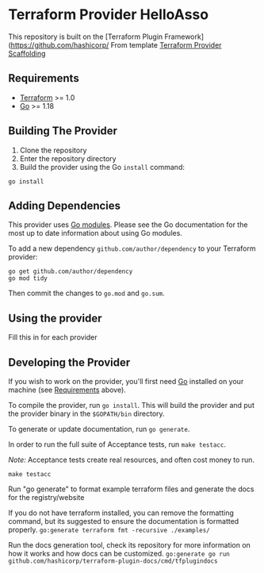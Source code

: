 # Terraform Provider HelloAsso

This repository is built on the [Terraform Plugin Framework](https://github.com/hashicorp/ From template [Terraform Provider Scaffolding](https://github.com/hashicorp/terraform-provider-helloasso)


## Requirements

- [Terraform](https://www.terraform.io/downloads.html) >= 1.0
- [Go](https://golang.org/doc/install) >= 1.18

## Building The Provider

1. Clone the repository
1. Enter the repository directory
1. Build the provider using the Go `install` command:

```shell
go install
```

## Adding Dependencies

This provider uses [Go modules](https://github.com/golang/go/wiki/Modules).
Please see the Go documentation for the most up to date information about using Go modules.

To add a new dependency `github.com/author/dependency` to your Terraform provider:

```shell
go get github.com/author/dependency
go mod tidy
```

Then commit the changes to `go.mod` and `go.sum`.

## Using the provider

Fill this in for each provider

## Developing the Provider

If you wish to work on the provider, you'll first need [Go](http://www.golang.org) installed on your machine (see [Requirements](#requirements) above).

To compile the provider, run `go install`. This will build the provider and put the provider binary in the `$GOPATH/bin` directory.

To generate or update documentation, run `go generate`.

In order to run the full suite of Acceptance tests, run `make testacc`.

*Note:* Acceptance tests create real resources, and often cost money to run.

```shell
make testacc
```

Run "go generate" to format example terraform files and generate the docs for the registry/website

If you do not have terraform installed, you can remove the formatting command, but its suggested to ensure the documentation is formatted properly.
`go:generate terraform fmt -recursive ./examples/`

Run the docs generation tool, check its repository for more information on how it works and how docs can be customized.
`go:generate go run github.com/hashicorp/terraform-plugin-docs/cmd/tfplugindocs`
